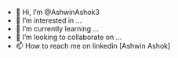 - 👋 Hi, I’m @AshwinAshok3
- 👀 I’m interested in ...
- 🌱 I’m currently learning ...
- 💞️ I’m looking to collaborate on ...
- 📫 How to reach me on linkedin [Ashwin Ashok]

<!---
AshwinAshok3/AshwinAshok3 is a ✨ special ✨ repository because its `README.md` (this file) appears on your GitHub profile.
You can click the Preview link to take a look at your changes.
--->
